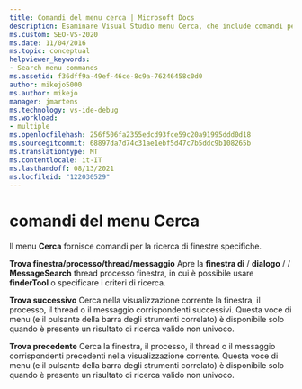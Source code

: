 ```yaml
---
title: Comandi del menu cerca | Microsoft Docs
description: Esaminare Visual Studio menu Cerca, che include comandi per cercare finestre specifiche. Usare Trova finestra/processo/thread/messaggio, Trova successivo e Trova precedente.
ms.custom: SEO-VS-2020
ms.date: 11/04/2016
ms.topic: conceptual
helpviewer_keywords:
- Search menu commands
ms.assetid: f36dff9a-49ef-46ce-8c9a-76246458c0d0
author: mikejo5000
ms.author: mikejo
manager: jmartens
ms.technology: vs-ide-debug
ms.workload:
- multiple
ms.openlocfilehash: 256f506fa2355edcd93fce59c20a91995ddd0d18
ms.sourcegitcommit: 68897da7d74c31ae1ebf5d47c7b5ddc9b108265b
ms.translationtype: MT
ms.contentlocale: it-IT
ms.lasthandoff: 08/13/2021
ms.locfileid: "122030529"
---
```

# <a name="search-menu-commands"></a>comandi del menu Cerca
Il menu **Cerca** fornisce comandi per la ricerca di finestre specifiche.

 **Trova finestra/processo/thread/messaggio** Apre la **finestra di** / **dialogo** /  / **MessageSearch** thread processo finestra, in cui è possibile usare **finderTool** o specificare i criteri di ricerca.

 **Trova successivo** Cerca nella visualizzazione corrente la finestra, il processo, il thread o il messaggio corrispondenti successivi. Questa voce di menu (e il pulsante della barra degli strumenti correlato) è disponibile solo quando è presente un risultato di ricerca valido non univoco.

 **Trova precedente** Cerca la finestra, il processo, il thread o il messaggio corrispondenti precedenti nella visualizzazione corrente. Questa voce di menu (e il pulsante della barra degli strumenti correlato) è disponibile solo quando è presente un risultato di ricerca valido non univoco.